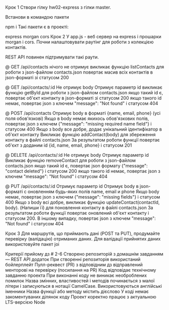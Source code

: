 Крок 1
Створи гілку hw02-express з гілки master.

Встанови в командою пакети

npm i
Такі пакети є в проекті:

express
morgan
cors
Крок 2
У app.js - веб сервер на express і прошарки morgan і cors. Почни налаштовувати раутінг для роботи з колекцією контактів.

REST API повинен підтримувати такі раути.

@ GET /api/contacts
нічого не отримує
викликає функцію listContacts для роботи з json-файлом contacts.json
повертає масив всіх контактів в json-форматі зі статусом 200

@ GET /api/contacts/:id
Не отримує body
Отримує параметр id
викликає функцію getById для роботи з json-файлом contacts.json
якщо такий id є, повертає об'єкт контакту в json-форматі зі статусом 200
якщо такого id немає, повертає json з ключем "message": "Not found" і статусом 404

@ POST /api/contacts
Отримує body в форматі {name, email, phone} (усі поля обов'язкові)
Якщо в body немає якихось обов'язкових полів, повертає json з ключем {"message": "missing required name field"} і статусом 400
Якщо з body все добре, додає унікальний ідентифікатор в об'єкт контакту
Викликає функцію addContact(body) для збереження контакту в файлі contacts.json
За результатом роботи функції повертає об'єкт з доданим id {id, name, email, phone} і статусом 201

@ DELETE /api/contacts/:id
Не отримує body
Отримує параметр id
Викликає функцію removeContact для роботи з json-файлом contacts.json
якщо такий id є, повертає json формату {"message": "contact deleted"} і статусом 200
якщо такого id немає, повертає json з ключем "message": "Not found" і статусом 404

@ PUT /api/contacts/:id
Отримує параметр id
Отримує body в json-форматі c оновленням будь-яких полів name, email и phone
Якщо body немає, повертає json з ключем {"message": "missing fields"} і статусом 400
Якщо з body всі добре, викликає функцію updateContact(contactId, body). (Напиши її) для поновлення контакту в файлі contacts.json
За результатом роботи функції повертає оновлений об'єкт контакту і статусом 200. В іншому випадку, повертає json з ключем "message": "Not found" і статусом 404

Крок 3
Для маршрутів, що приймають дані (POST та PUT), продумайте перевірку (валідацію) отриманих даних. Для валідації прийнятих даних використовуйте пакет joi

Критерії прийому дз # 2-6
Створено репозиторій з домашнім завданням — REST API додаток
При створенні репозиторія використаний бойлерплейт
Пулл-реквест (PR) з відповідним дз відправлений менторові на перевірку (посилання на PR)
Код відповідає технічному завданню проекта
При виконанні коду не виникає необроблених помилок
Назва змінних, властивостей і методів починається з малої літери і записуються в нотації CamelCase. Використовуються англійські іменники
Назва функції або методу містить дієслово
У коді немає закоментуваних ділянок коду
Проект коректно працює з актуальною LTS-версією Node